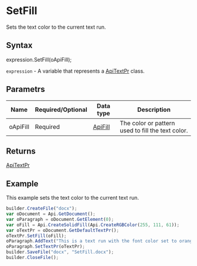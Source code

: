 # SetFill

Sets the text color to the current text run.

## Syntax

expression.SetFill(oApiFill);

`expression` - A variable that represents a [ApiTextPr](../ApiTextPr.md) class.

## Parametrs

| **Name** | **Required/Optional** | **Data type** | **Description** |
| ------------- | ------------- | ------------- | ------------- |
| oApiFill | Required | [ApiFill](../../ApiFill/ApiFill.md) | The color or pattern used to fill the text color. |

## Returns

[ApiTextPr](../../ApiTextPr/ApiTextPr.md)

## Example

This example sets the text color to the current text run.

```javascript
builder.CreateFile("docx");
var oDocument = Api.GetDocument();
var oParagraph = oDocument.GetElement(0);
var oFill = Api.CreateSolidFill(Api.CreateRGBColor(255, 111, 61));
var oTextPr = oDocument.GetDefaultTextPr();
oTextPr.SetFill(oFill);
oParagraph.AddText("This is a text run with the font color set to orange.");
oParagraph.SetTextPr(oTextPr);
builder.SaveFile("docx", "SetFill.docx");
builder.CloseFile();
```